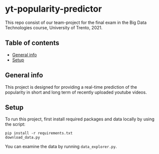 # yt-popularity-predictor
This repo consist of our team-project for the final exam in the Big Data Technologies course, University of Trento, 2021.

## Table of contents
* [General info](#general-info)
* [Setup](#setup)

## General info
This project is designed for providing a real-time prediction of the popularity in short and long term of recently uploaded youtube videos. 

## Setup
To run this project, first install required packages and data locally by using the script: 
```
pip install -r requirements.txt
download_data.py
```


You can examine the data by running `data_explorer.py`.

